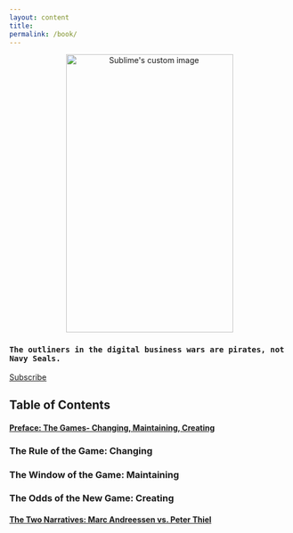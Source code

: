 ```yaml
---
layout: content
title: 
permalink: /book/
---
```


<p align="center">
  <img width="300" height="500" src="https://i.imgur.com/l5Q36FN.jpg" alt="Sublime's custom image"/>
</p>


### `The outliners in the digital business wars are pirates, not Navy Seals.` 
[Subscribe](https://mailchi.mp/a68c89762ee3/pirates)

## Table of Contents

#### [Preface: The Games- Changing, Maintaining, Creating](https://medium.com/pirateswhocode/can-you-design-a-market-that-you-can-dominate-7b6690ff46b4)

### The Rule of the Game: Changing

### The Window of the Game: Maintaining

### The Odds of the New Game: Creating

#### [The Two Narratives: Marc Andreessen vs. Peter Thiel](https://allenleein.github.io/brains/2018/11/the-two-narratives)


